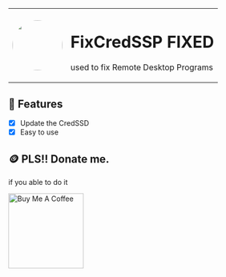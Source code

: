 <table>
    <tr>
        <td>
            <img src="https://cdn.discordapp.com/attachments/975382224520237136/975443887420235776/92534637_p0_square1200.jpg" alt="" width="100" height="100" style="border-radius: 100%;" />
        </td>
        <td>
            <h1>FixCredSSP FIXED</h1>
            <p>used to fix Remote Desktop Programs</p>
        </td>
    </tr>
</table>

## 📑 Features

- [x] Update the CredSSD
- [x] Easy to use

## 🪙 PLS!! Donate me.

if you able to do it

<a href="https://www.buymeacoffee.com/meninaz">
    <img src="https://cdn.buymeacoffee.com/buttons/v2/default-yellow.png" alt="Buy Me A Coffee" width="150px" />
</a>
